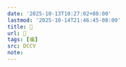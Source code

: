 ```yaml
---
date: '2025-10-13T10:27:02+08:00'
lastmod: '2025-10-14T21:46:45-08:00'
title: 􃭥
url: 􃭥
tags: [巉]
src: DCCV
note:
---
```

